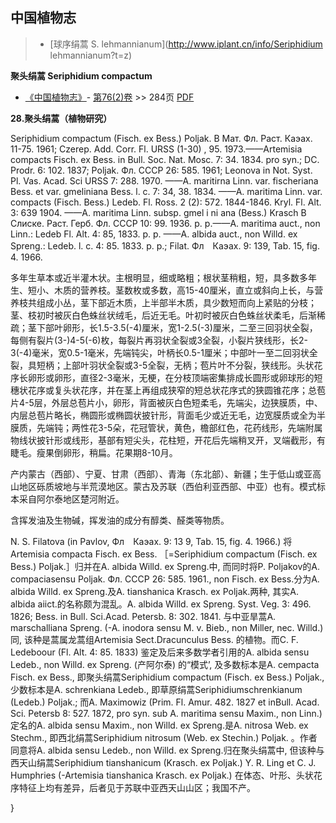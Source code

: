 
## 中国植物志

> * [球序绢蒿  S.  lehmannianum](http://www.iplant.cn/info/Seriphidium lehmannianum?t=z)

**聚头绢蒿 Seriphidium compactum**

* [《中国植物志》](http://www.iplant.cn/frps)- [第76(2)卷](http://www.iplant.cn/frps/vol/76(2)) >> 284页 [PDF](http://www.iplant.cn/frps/pdf/76(2)/284.PDF)

**28.聚头绢蒿（植物研究）**

Seriphidium compactum (Fisch. ex Bess.) Poljak. В Мат. Фл. Раст. Каэах. 11-75. 1961; Czerep. Add. Corr. Fl. URSS (1-30) , 95. 1973.——Artemisia compacts Fisch. ex Bess. in Bull. Soc. Nat. Mosc. 7: 34. 1834. pro syn.; DC. Prodr. 6: 102. 1837; Poljak. Фл. СССР 26: 585. 1961; Leonova in Not. Syst. Pl. Vas. Acad. Sci URSS 7: 288. 1970. ——A. maritirna Linn. var. fischeriana Bess. et var. gmeliniana Bess. l. c. 7: 34, 38. 1834. ——A. maritima Linn. var. compacts (Fisch. Bess.) Ledeb. Fl. Ross. 2 (2): 572. 1844-1846. Kryl. Fl. Alt. 3: 639 1904. ——A. maritima Linn. subsp. gmel i ni ana (Bess.) Krasch В Слиске. Раст. Герб. Фл. СССР 10: 99. 1936. p. p.——A. maritima auct., non Linn.: Ledeb Fl. Alt. 4: 85, 1833. p. p. ——A. albida auct., non Willd. ex Spreng.: Ledeb. l. c. 4: 85. 1833. p. p.; Filat. Фл　Каэах. 9: 139, Tab. 15, fig. 4. 1966.

多年生草本或近半灌木状。主根明显，细或略粗；根状茎稍粗，短，具多数多年生、短小、木质的营养枝。茎数枚或多数，高15-40厘米，直立或斜向上长，与营养枝共组成小丛，茎下部近木质，上半部半木质，具少数短而向上紧贴的分枝；茎、枝初时被灰白色蛛丝状绒毛，后近无毛。叶初时被灰白色蛛丝状柔毛，后渐稀疏；茎下部叶卵形，长1.5-3.5(-4)厘米，宽1-2.5(-3)厘米，二至三回羽状全裂，每侧有裂片(3-)4-5(-6)枚，每裂片再羽状全裂或3全裂，小裂片狭线形，长2-3(-4)毫米，宽0.5-1毫米，先端钝尖，叶柄长0.5-1厘米；中部叶一至二回羽状全裂，具短柄；上部叶羽状全裂或3-5全裂，无柄；苞片叶不分裂，狭线形。头状花序长卵形或卵形，直径2-3毫米，无梗，在分枝顶端密集排成长圆形或卵球形的短穗状花序或复头状花序，并在茎上再组成狭窄的短总状花序式的狭圆锥花序；总苞片4-5层，外层总苞片小，卵形，背面被灰白色短柔毛，先端尖，边狭膜质，中、内层总苞片略长，椭圆形或椭圆状披针形，背面毛少或近无毛，边宽膜质或全为半膜质，先端钝；两性花3-5朵，花冠管状，黄色，檐部红色，花药线形，先端附属物线状披针形或线形，基部有短尖头，花柱短，开花后先端稍叉开，叉端截形，有睫毛。瘦果倒卵形，稍扁。花果期8-10月。

产内蒙古（西部）、宁夏、甘肃（西部）、青海（东北部）、新疆；生于低山或亚高山地区砾质坡地与半荒漠地区。蒙古及苏联（西伯利亚西部、中亚）也有。模式标本采自阿尔泰地区楚河附近。

含挥发油及生物碱，挥发油的成分有醇类、醛类等物质。

N. S. Filatova (in Pavlov, Фл　Каэах. 9: 13 9, Tab. 15, fig. 4. 1966.) 将Artemisia compacta Fisch. ex Bess. ［=Seriphidium compactum (Fisch. ex Bess.) Poljak.］归并在A. albida Willd. ex Spreng.中, 而同时将P. Poljakov的A. compaciasensu Poljak. Фл. СССР 26: 585. 1961., non Fisch. ex Bess.分为A. albida Willd. ex Spreng.及A. tianshanica Krasch. ex Poljak.两种, 其实A. albida aiict.的名称颇为混乱。A. albida Willd. ex Spreng. Syst. Veg. 3: 496. 1826; Bess. in Bull. Sci.Acad. Petersb. 8: 302. 1841. 与中亚旱蒿A. marschalliana Spreng. (-A. inodora sensu M. v. Bieb., non Miller, nec. Willd.) 同, 该种是蒿属龙蒿组Artemisia Sect.Dracunculus Bess. 的植物。而C. F. Ledeboour (Fl. Alt. 4: 85. 1833) 鉴定及后来多数学者引用的A. albida sensu Ledeb., non Willd. ex Spreng. (产阿尔泰) 的“模式’, 及多数标本是A. cempacta Fisch. ex Bess., 即聚头绢蒿Seriphidium compactum (Fisch. ex Bess.) Poljak., 少数标本是A. schrenkiana Ledeb., 即草原绢蒿Seriphidiumschrenkianum (Ledeb.) Poljak.; 而A. Maximowiz (Prim. Fl. Amur. 482. 1827 et inBull. Acad. Sci. Petersb 8: 527. 1872, pro syn. sub A. maritima sensu Maxim., non Linn.) 定名的A. albida sensu Maxim., non Willd. ex Spreng.是A. nitrosa Web. ex Stechm., 即西北绢蒿Seriphidium nitrosum (Web. ex Stechin.) Poljak. 。作者 同意将A. albida sensu Ledeb., non Willd. ex Spreng.归在聚头绢蒿中, 但该种与西天山绢蒿Seriphidium tianshanicum (Krasch. ex Poljak.) Y. R. Ling et C. J. Humphries (-Artemisia tianshanica Krasch. ex Poljak.) 在体态、叶形、头状花序特征上均有差异，后者见于苏联中亚西天山山区；我国不产。

}